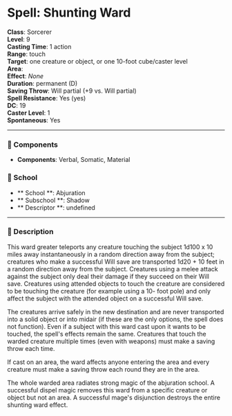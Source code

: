 
# Spell: Shunting Ward
**Class**: Sorcerer  
**Level**: 9  
**Casting Time**: 1 action  
**Range**: touch  
**Target**: one creature or object, or one 10-foot cube/caster level  
**Area**:   
**Effect**: _None_  
**Duration**: permanent (D)  
**Saving Throw**: Will partial (+9 vs. Will partial)  
**Spell Resistance**: Yes (yes)  
**DC**: 19  
**Caster Level**: 1  
**Spontaneous**: Yes

---

### 🔮 Components
- **Components**: Verbal, Somatic, Material

### 🏫 School
- ** School **: Abjuration
- ** Subschool **: Shadow
- ** Descriptor **: undefined
---

### 📜 Description
This ward greater teleports any creature touching the subject 1d100 x 10 miles away instantaneously in a random direction away from the subject; creatures who make a successful Will save are transported 1d20 + 10 feet in a random direction away from the subject. Creatures using a melee attack against the subject only deal their damage if they succeed on their Will save. Creatures using attended objects to touch the creature are considered to be touching the creature (for example using a 10- foot pole) and only affect the subject with the attended object on a successful Will save. 

The creatures arrive safely in the new destination and are never transported into a solid object or into midair (if these are the only options, the spell does not function). Even if a subject with this ward cast upon it wants to be touched, the spell's effects remain the same. Creatures that touch the warded creature multiple times (even with weapons) must make a saving throw each time. 

If cast on an area, the ward affects anyone entering the area and every creature must make a saving throw each round they are in the area. 

The whole warded area radiates strong magic of the abjuration school. A successful dispel magic removes this ward from a specific creature or object but not an area. A successful mage's disjunction destroys the entire shunting ward effect.
